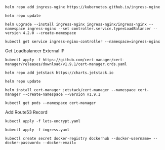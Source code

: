 `helm repo add ingress-nginx https://kubernetes.github.io/ingress-nginx`

`helm repo update`

`helm upgrade --install ingress-nginx ingress-nginx/ingress-nginx --namespace ingress-nginx --set controller.service.type=LoadBalancer --version 4.2.0 --create-namespace`

`kubectl get service ingress-nginx-controller --namespace=ingress-nginx`

Get Loadbalancer External IP

`kubectl apply -f https://github.com/cert-manager/cert-manager/releases/download/v1.9.1/cert-manager.crds.yaml`

`helm repo add jetstack https://charts.jetstack.io`

`helm repo update`

`helm install cert-manager jetstack/cert-manager --namespace cert-manager --create-namespace --version v1.9.1`

`kubectl get pods --namespace cert-manager`

Add Route53 Record

`kubectl apply -f lets-encrypt.yaml`

`kubectl apply -f ingress.yaml`

`kubectl create secret docker-registry dockerhub --docker-username= --docker-password= --docker-email=`
